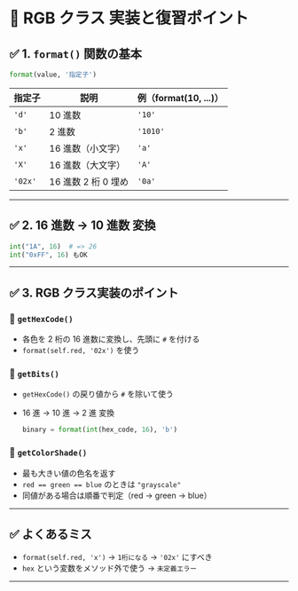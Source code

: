 # 🧠 RGB クラス 実装と復習ポイント

## ✅ 1. `format()` 関数の基本

```python
format(value, '指定子')
```

| 指定子  | 説明                | 例（format(10, ...)） |
| ------- | ------------------- | --------------------- |
| `'d'`   | 10 進数             | `'10'`                |
| `'b'`   | 2 進数              | `'1010'`              |
| `'x'`   | 16 進数（小文字）   | `'a'`                 |
| `'X'`   | 16 進数（大文字）   | `'A'`                 |
| `'02x'` | 16 進数 2 桁 0 埋め | `'0a'`                |

---

## ✅ 2. 16 進数 → 10 進数 変換

```python
int("1A", 16)  # => 26
int("0xFF", 16) もOK
```

---

## ✅ 3. RGB クラス実装のポイント

### 🔹 `getHexCode()`

- 各色を 2 桁の 16 進数に変換し、先頭に `#` を付ける
- `format(self.red, '02x')` を使う

### 🔹 `getBits()`

- `getHexCode()` の戻り値から `#` を除いて使う
- 16 進 → 10 進 → 2 進 変換

  ```python
  binary = format(int(hex_code, 16), 'b')
  ```

### 🔹 `getColorShade()`

- 最も大きい値の色名を返す
- `red == green == blue` のときは `"grayscale"`
- 同値がある場合は順番で判定（red → green → blue）

---

## ✅ よくあるミス

- `format(self.red, 'x')` → `1桁になる` → `'02x'` にすべき
- `hex` という変数をメソッド外で使う → `未定義エラー`

---
